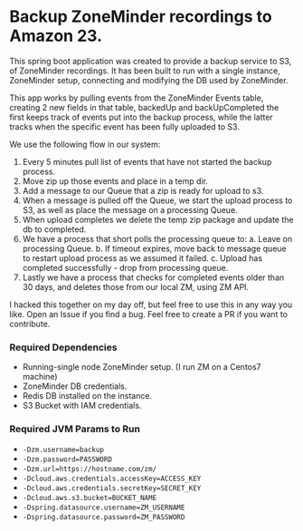 # Backup ZoneMinder recordings to Amazon 23.

This spring boot application was created to provide a backup service to S3, of ZoneMinder recordings. It has been 
built to run with a single instance, ZoneMinder setup, connecting and modifying the DB used by ZoneMinder. 

This app works by pulling events from the ZoneMinder Events table, creating 2 new fields in that table, backedUp and 
backUpCompleted the first keeps track of events put into the backup process, while the latter tracks when the 
specific event has been fully uploaded to S3. 

We use the following flow in our system: 

1. Every 5 minutes pull list of events that have not started the backup process.
2. Move zip up those events and place in a temp dir. 
3. Add a message to our Queue that a zip is ready for upload to s3.
4. When a message is pulled off the Queue, we start the upload process to S3, as well as place the message on a 
processing Queue.
5. When upload completes we delete the temp zip package and update the db to completed.
6. We have a process that short polls the processing queue to: 
    a. Leave on processing Queue. 
    b. If timeout expires, move back to message queue to restart upload process as we assumed it failed.
    c. Upload has completed successfully - drop from processing queue.
7. Lastly we have a process that checks for completed events older than 30 days, and deletes those from our local ZM,
 using ZM API. 

I hacked this together on my day off, but feel free to use this in any way you like. Open an Issue if you find a bug.
 Feel free to create a PR if you want to contribute.

### Required Dependencies

* Running-single node ZoneMinder setup. (I run ZM on a Centos7 machine)
* ZoneMinder DB credentials. 
* Redis DB installed on the instance.
* S3 Bucket with IAM credentials.

### Required JVM Params to Run

* `-Dzm.username=backup`
* `-Dzm.password=PASSWORD`
* `-Dzm.url=https://hostname.com/zm/`
* `-Dcloud.aws.credentials.accessKey=ACCESS_KEY`
* `-Dcloud.aws.credentials.secretKey=SECRET_KEY`
* `-Dcloud.aws.s3.bucket=BUCKET_NAME`
* `-Dspring.datasource.username=ZM_USERNAME`
* `-Dspring.datasource.password=ZM_PASSWORD`

